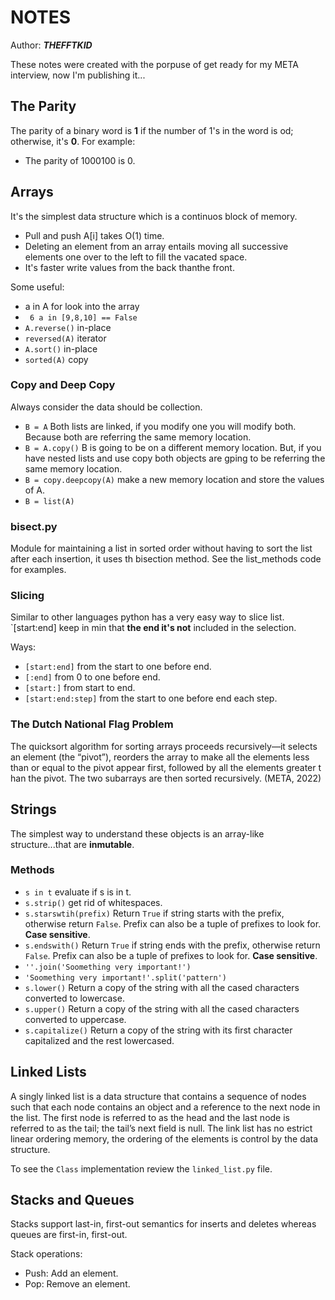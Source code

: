 # NOTES
Author: ***THEFFTKID***

These notes were created with the porpuse of get ready for my META interview, now I'm publishing it...

## The Parity
The parity of a binary word is **1** if the number of 1's in the word is od; otherwise, it's **0**. For example:

- The parity of 1000100 is 0.

## Arrays
It's the simplest data structure which is a continuos block of memory.

- Pull and push A[i] takes O(1) time.
- Deleting an element from an array entails moving all successive elements one over to the left to fill the vacated space.
- It's faster write values from the back thanthe front.

Some useful:
- a in A for look into the array 
- ` 6 a in [9,8,10] == False`
- `A.reverse()` in-place
- `reversed(A)` iterator
- `A.sort()` in-place
- `sorted(A)` copy

### Copy and Deep Copy
Always consider the data should be collection.
- `B = A` Both lists are linked, if you modify one you will modify both. Because both are referring the same memory location.
- `B = A.copy()` B is going to be on a different memory location. But, if you have nested lists and use copy both objects are gping to be referring the same memory location.
- `B = copy.deepcopy(A)` make a new memory location and store the values of A.
- `B = list(A)` 

### bisect.py
Module for maintaining a list in sorted order without having to sort the list after each insertion, it uses th bisection method.
See the list_methods code for examples.

### Slicing
Similar to other languages python has a very easy way to slice list.
`[start:end] keep in min that **the end it's not** included in the selection. 

Ways:
- `[start:end]` from the start to one before end.
- `[:end]` from 0 to one before end.
- `[start:]` from start to end.
- `[start:end:step]` from the start to one before end each step.

### The Dutch National Flag Problem
The quicksort algorithm for sorting arrays proceeds recursively—it selects an element (the “pivot”), reorders the array to make all the elements less than or equal to the pivot appear first, followed by
all the elements greater t  han the pivot. The two subarrays are then sorted recursively. (META, 2022)

## Strings
The simplest way to understand these objects is an array-like structure...that are **inmutable**.

### Methods
- `s in t` evaluate if s is in t.
- `s.strip()` get rid of whitespaces.
- `s.starswtih(prefix)` Return `True` if string starts with the prefix, otherwise return `False`. Prefix can also be a tuple of prefixes to look for. **Case sensitive**.
- `s.endswith()` Return `True` if string ends with the prefix, otherwise return `False`. Prefix can also be a tuple of prefixes to look for. **Case sensitive**.
- `''.join('Soomething very important!')`
- `'Soomething very important!'.split('pattern')`
- `s.lower()` Return a copy of the string with all the cased characters converted to lowercase.
- `s.upper()` Return a copy of the string with all the cased characters converted to uppercase.
- `s.capitalize()` Return a copy of the string with its first character capitalized and the rest lowercased.

## Linked Lists
A singly linked list is a data structure that contains a sequence of nodes such that each node contains an object and a reference to the next node in the list. The first node is referred to as the head and the last node is referred to as the tail; the tail’s next field is null. The link list has no estrict linear ordering memory, the ordering of the elements is control by the data structure.

To see the `Class` implementation review the `linked_list.py` file.

## Stacks and Queues
Stacks support last-in, first-out semantics for inserts and deletes whereas queues are first-in, first-out.

Stack operations:
- Push: Add an element.
- Pop: Remove an element.
